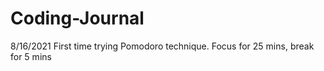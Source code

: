 # Coding-Journal
8/16/2021
First time trying Pomodoro technique. Focus for 25 mins, break for 5 mins
